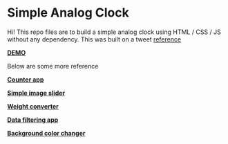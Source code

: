 # Simple Analog Clock
Hi! This repo files are to build a simple analog clock using HTML / CSS / JS without any dependency.  This was built on a tweet [reference](https://twitter.com/langford_dev/status/1497173370097573895)

**[DEMO](https://jsfiddle.net/alaksandarjesus/szmw82fa/)**

Below are some more reference

**[Counter app](https://jsfiddle.net/alaksandarjesus/1L3uhdwo/4/)**

**[Simple image slider](https://jsfiddle.net/alaksandarjesus/s97cxa8f/30/)**

**[Weight converter](https://jsfiddle.net/alaksandarjesus/Ldkgvqx0/3/)**

**[Data filtering app](https://jsfiddle.net/alaksandarjesus/3xt6k4Lh/)**

**[Background color changer](https://jsfiddle.net/alaksandarjesus/t5n2bw4f/)**

